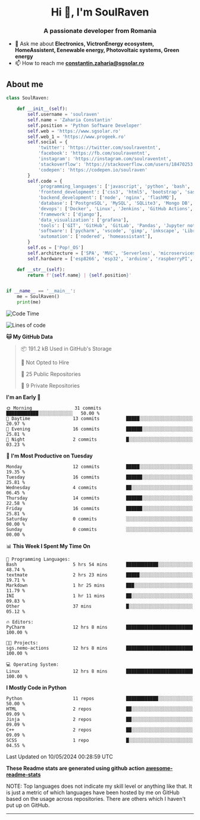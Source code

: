 <h1 align="center">Hi 👋, I'm SoulRaven</h1>
<h3 align="center">A passionate developer from Romania</h3>

- 💬 Ask me about **Electronics, VictronEnergy ecosystem, HomeAssistent, Eenewable energy, Photovoltaic systems, Green energy**
- 📫 How to reach me **constantin.zaharia@sgsolar.ro**

## About me

```python
class SoulRaven:

    def __init__(self):
        self.username = 'soulraven'
        self.name = 'Zaharia Constantin'
        self.position = 'Python Software Developer'
        self.web = 'https://www.sgsolar.ro'
        self.web_1 = 'https://www.progeek.ro'
        self.social = {
            'twitter': 'https://twitter.com/soulraventnt',
            'facebook': 'https://fb.com/soulraventnt',
            'instagram': 'https://instagram.com/soulraventnt',
            'stackoverflow': 'https://stackoverflow.com/users/18470253',
            'codepen': 'https://codepen.io/soulraven'
        }
        self.code = {
            'programming_languages': ['javascript', 'python', 'bash', 'nodejs'],
            'frontend_development': ['css3', 'html5', 'bootstrap', 'sass', 'babel', 'webpack'],
            'backend_development': ['node', 'nginx', 'flashMQ'],
            'database': ['PostgreSQL', 'MySQL', 'SQLite3', 'Mongo DB', 'Redis'],
            'devops': ['Docker', 'Linux', 'Jenkins', 'GitHub Actions', 'bash'],
            'framework': ['django'], 
            'data_visualization': ['grafana'],
            'tools': ['GIT', 'GitHub', 'GitLab', 'Pandas', 'Jupyter notebook', 'SQLAlchemy', 'Celery', 'Nginx'],
            'software': ['pycharm', 'vscode', 'gimp', 'inkscape', 'LibreCAD', 'postman'],
            'automation': ['nodered', 'homeassistant'],
        }
        self.os = ['Pop!_OS']
        self.architecture = ['SPA', 'MVC', 'Serverless', 'microservices']
        self.hardware = ['esp8266', 'esp32', 'arduino', 'raspberryPI', 'bananaPI']

    def __str__(self):
        return f'{self.name} | {self.position}'


if __name__ == '__main__':
    me = SoulRaven()
    print(me)
```
<!--START_SECTION:waka-->
![Code Time](http://img.shields.io/badge/Code%20Time-57%20hrs%204%20mins-blue)

![Lines of code](https://img.shields.io/badge/From%20Hello%20World%20I%27ve%20Written-110.6%20thousand%20lines%20of%20code-blue)

**🐱 My GitHub Data** 

> 📦 191.2 kB Used in GitHub's Storage 
 > 
> 🚫 Not Opted to Hire
 > 
> 📜 25 Public Repositories 
 > 
> 🔑 9 Private Repositories 
 > 
**I'm an Early 🐤** 

```text
🌞 Morning                31 commits          ████████████░░░░░░░░░░░░░   50.00 % 
🌆 Daytime                13 commits          █████░░░░░░░░░░░░░░░░░░░░   20.97 % 
🌃 Evening                16 commits          ██████░░░░░░░░░░░░░░░░░░░   25.81 % 
🌙 Night                  2 commits           █░░░░░░░░░░░░░░░░░░░░░░░░   03.23 % 
```
📅 **I'm Most Productive on Tuesday** 

```text
Monday                   12 commits          █████░░░░░░░░░░░░░░░░░░░░   19.35 % 
Tuesday                  16 commits          ██████░░░░░░░░░░░░░░░░░░░   25.81 % 
Wednesday                4 commits           ██░░░░░░░░░░░░░░░░░░░░░░░   06.45 % 
Thursday                 14 commits          ██████░░░░░░░░░░░░░░░░░░░   22.58 % 
Friday                   16 commits          ██████░░░░░░░░░░░░░░░░░░░   25.81 % 
Saturday                 0 commits           ░░░░░░░░░░░░░░░░░░░░░░░░░   00.00 % 
Sunday                   0 commits           ░░░░░░░░░░░░░░░░░░░░░░░░░   00.00 % 
```


📊 **This Week I Spent My Time On** 

```text
💬 Programming Languages: 
Bash                     5 hrs 54 mins       ████████████░░░░░░░░░░░░░   48.74 % 
textmate                 2 hrs 23 mins       █████░░░░░░░░░░░░░░░░░░░░   19.71 % 
Markdown                 1 hr 25 mins        ███░░░░░░░░░░░░░░░░░░░░░░   11.79 % 
INI                      1 hr 11 mins        ██░░░░░░░░░░░░░░░░░░░░░░░   09.83 % 
Other                    37 mins             █░░░░░░░░░░░░░░░░░░░░░░░░   05.12 % 

🔥 Editors: 
PyCharm                  12 hrs 8 mins       █████████████████████████   100.00 % 

🐱‍💻 Projects: 
sgs.nemo-actions         12 hrs 8 mins       █████████████████████████   100.00 % 

💻 Operating System: 
Linux                    12 hrs 8 mins       █████████████████████████   100.00 % 
```

**I Mostly Code in Python** 

```text
Python                   11 repos            ████████████░░░░░░░░░░░░░   50.00 % 
HTML                     2 repos             ██░░░░░░░░░░░░░░░░░░░░░░░   09.09 % 
Jinja                    2 repos             ██░░░░░░░░░░░░░░░░░░░░░░░   09.09 % 
C++                      2 repos             ██░░░░░░░░░░░░░░░░░░░░░░░   09.09 % 
SCSS                     1 repo              █░░░░░░░░░░░░░░░░░░░░░░░░   04.55 % 
```




 Last Updated on 10/05/2024 00:28:59 UTC
<!--END_SECTION:waka-->

**These Readme stats are generated using github action [awesome-readme-stats](https://github.com/anmol098/waka-readme-stats)**

NOTE: Top languages does not indicate my skill level or anything like that. It is just a metric of which languages have been hosted by me on GitHub based on the usage across repositories. There are others which I haven't put up on GitHub.
<hr>
